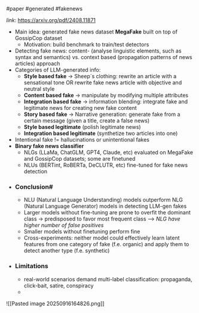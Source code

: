 #paper #generated #fakenews 

*link*: https://arxiv.org/pdf/2408.11871

- Main idea: generated fake news dataset **MegaFake** built on top of GossipCop dataset
    - Motivation: build benchmark to train/test detectors
- Detecting fake news: content- (analyse linguistic elements, such as syntax and semantics) vs. context based (propagation patterns of news articles) approach
- Categories of LLM-generated info:
    - **Style based fake** → Sheep´s clothing: rewrite an article with a sensational tone OR rewrite fake news article with objective and neutral style
    - **Content based fake** → manipulate by modifying multiple attributes
    - **Integration based fake** → information blending: integrate fake and legitimate news for creating new fake content
    - **Story based fake** → Narrative generation: generate fake from a certain message (given a title, create a false news)
    - **Style based legitimate** (polish legitimate news)
    - **Integration based legitimate** (synthetize two articles into one)
- Intentional fake != hallucinations or unintentional fakes
- **Binary fake news classifier**
	- NLGs (LLaMa, ChatGLM, GPT4, Claude, etc) evaluated on MegaFake and GossipCop datasets; some are finetuned
	- NLUs (BERTint, RoBERTa, DeCLUTR, etc) fine-tuned for fake news detection
 - ### Conclusion#
	- NLU (Natural Language Understanding) models outperform NLG (Natural Language Generator) models in detecting LLM-gen fakes
	- Larger models without fine-tuning are prone to overfit the dominant class -> predisposed to favor most frequent class --> *NLG have higher number of false positives*
	- Smaller models without finetuning perform fine
	- Cross-experiments: neither model could effectively learn latent features from one category of fake (f.e. organic) and apply them to detect another type (f.e. synthetic)
- ### Limitations
	- real-world scenarios demand multi-label classification: propaganda, click-bait, satire, conspiracy
	- 
	
![[Pasted image 20250916164826.png]]